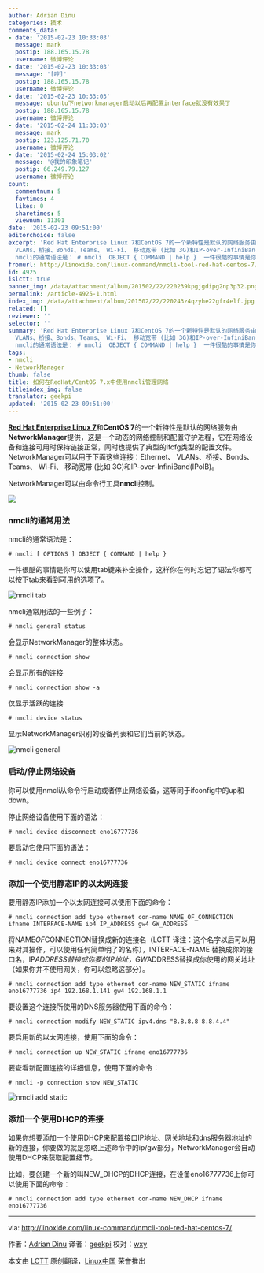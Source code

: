 ```yaml
---
author: Adrian Dinu
categories: 技术
comments_data:
- date: '2015-02-23 10:33:03'
  message: mark
  postip: 188.165.15.78
  username: 微博评论
- date: '2015-02-23 10:33:03'
  message: '[哼]'
  postip: 188.165.15.78
  username: 微博评论
- date: '2015-02-23 10:33:03'
  message: ubuntu下networkmanager启动以后再配置interface就没有效果了
  postip: 188.165.15.78
  username: 微博评论
- date: '2015-02-24 11:33:03'
  message: mark
  postip: 123.125.71.70
  username: 微博评论
- date: '2015-02-24 15:03:02'
  message: '@我的印象笔记'
  postip: 66.249.79.127
  username: 微博评论
count:
  commentnum: 5
  favtimes: 4
  likes: 0
  sharetimes: 5
  viewnum: 11301
date: '2015-02-23 09:51:00'
editorchoice: false
excerpt: 'Red Hat Enterprise Linux 7和CentOS 7的一个新特性是默认的网络服务由NetworkManager提供，这是一个动态的网络控制和配置守护进程，它在网络设备和连接可用时保持链接正常，同时也提供了典型的ifcfg类型的配置文件。NetworkManager可以用于下面这些连接：Ethernet、
  VLANs、桥接、Bonds、Teams、 Wi-Fi、 移动宽带 (比如 3G)和IP-over-InfiniBand(IPoIB)。 NetworkManager可以由命令行工具nmcli控制。  nmcli的通常用法
  nmcli的通常语法是： # nmcli  OBJECT { COMMAND | help }  一件很酷的事情是你可以使用tab键来补全操作，这样你在何'
fromurl: http://linoxide.com/linux-command/nmcli-tool-red-hat-centos-7/
id: 4925
islctt: true
banner_img: /data/attachment/album/201502/22/220239kpgjgdipg2np3p32.png
permalink: /article-4925-1.html
index_img: /data/attachment/album/201502/22/220243z4qzyhe22gfr4elf.jpg.thumb.jpg
related: []
reviewer: ''
selector: ''
summary: 'Red Hat Enterprise Linux 7和CentOS 7的一个新特性是默认的网络服务由NetworkManager提供，这是一个动态的网络控制和配置守护进程，它在网络设备和连接可用时保持链接正常，同时也提供了典型的ifcfg类型的配置文件。NetworkManager可以用于下面这些连接：Ethernet、
  VLANs、桥接、Bonds、Teams、 Wi-Fi、 移动宽带 (比如 3G)和IP-over-InfiniBand(IPoIB)。 NetworkManager可以由命令行工具nmcli控制。  nmcli的通常用法
  nmcli的通常语法是： # nmcli  OBJECT { COMMAND | help }  一件很酷的事情是你可以使用tab键来补全操作，这样你在何'
tags:
- nmcli
- NetworkManager
thumb: false
title: 如何在RedHat/CentOS 7.x中使用nmcli管理网络
titleindex_img: false
translator: geekpi
updated: '2015-02-23 09:51:00'
---
```


[**Red Hat Enterprise Linux 7**](https://access.redhat.com/documentation/en-US/Red_Hat_Enterprise_Linux/7/html/7.0_Release_Notes/)和**CentOS 7**的一个新特性是默认的网络服务由**NetworkManager**提供，这是一个动态的网络控制和配置守护进程，它在网络设备和连接可用时保持链接正常，同时也提供了典型的ifcfg类型的配置文件。NetworkManager可以用于下面这些连接：Ethernet、 VLANs、桥接、Bonds、Teams、 Wi-Fi、 移动宽带 (比如 3G)和IP-over-InfiniBand(IPoIB)。


NetworkManager可以由命令行工具**nmcli**控制。


![](/data/attachment/album/201502/22/220239kpgjgdipg2np3p32.png)


### nmcli的通常用法


nmcli的通常语法是：



```
# nmcli [ OPTIONS ] OBJECT { COMMAND | help }

```

一件很酷的事情是你可以使用tab键来补全操作，这样你在何时忘记了语法你都可以按下tab来看到可用的选项了。


![nmcli tab](/data/attachment/album/201502/22/220243z4qzyhe22gfr4elf.jpg)


nmcli通常用法的一些例子：



```
# nmcli general status

```

会显示NetworkManager的整体状态。



```
# nmcli connection show

```

会显示所有的连接



```
# nmcli connection show -a

```

仅显示活跃的连接



```
# nmcli device status

```

显示NetworkManager识别的设备列表和它们当前的状态。


![nmcli general](/data/attachment/album/201502/22/220245tysrpteu7ypu0c3t.jpg)


### 启动/停止网络设备


你可以使用nmcli从命令行启动或者停止网络设备，这等同于ifconfig中的up和down。


停止网络设备使用下面的语法：



```
# nmcli device disconnect eno16777736

```

要启动它使用下面的语法：



```
# nmcli device connect eno16777736

```

### 添加一个使用静态IP的以太网连接


要用静态IP添加一个以太网连接可以使用下面的命令：



```
# nmcli connection add type ethernet con-name NAME_OF_CONNECTION ifname INTERFACE-NAME ip4 IP_ADDRESS gw4 GW_ADDRESS

```

将NAME*OF*CONNECTION替换成新的连接名（LCTT 译注：这个名字以后可以用来对其操作，可以使用任何简单明了的名称），INTERFACE-NAME 替换成你的接口名，IP*ADDRESS替换成你要的IP地址，GW*ADDRESS替换成你使用的网关地址（如果你并不使用网关，你可以忽略这部分）。



```
# nmcli connection add type ethernet con-name NEW_STATIC ifname eno16777736 ip4 192.168.1.141 gw4 192.168.1.1

```

要设置这个连接所使用的DNS服务器使用下面的命令：



```
# nmcli connection modify NEW_STATIC ipv4.dns "8.8.8.8 8.8.4.4"

```

要启用新的以太网连接，使用下面的命令：



```
# nmcli connection up NEW_STATIC ifname eno16777736

```

要查看新配置连接的详细信息，使用下面的命令：



```
# nmcli -p connection show NEW_STATIC

```

![nmcli add static](/data/attachment/album/201502/22/220246b3wcgjuqmgtkqxcu.jpg)


### 添加一个使用DHCP的连接


如果你想要添加一个使用DHCP来配置接口IP地址、网关地址和dns服务器地址的新的连接，你要做的就是忽略上述命令中的ip/gw部分，NetworkManager会自动使用DHCP来获取配置细节。


比如，要创建一个新的叫NEW\_DHCP的DHCP连接，在设备eno16777736上你可以使用下面的命令：



```
# nmcli connection add type ethernet con-name NEW_DHCP ifname eno16777736

```



---


via: <http://linoxide.com/linux-command/nmcli-tool-red-hat-centos-7/>


作者：[Adrian Dinu](http://linoxide.com/author/adriand/) 译者：[geekpi](https://github.com/geekpi) 校对：[wxy](https://github.com/wxy)


本文由 [LCTT](https://github.com/LCTT/TranslateProject) 原创翻译，[Linux中国](http://linux.cn/) 荣誉推出